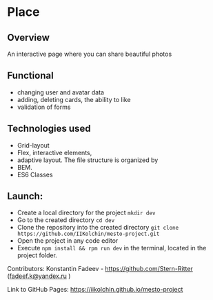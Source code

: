 # Place


## Overview
An interactive page where you can share beautiful photos

## Functional
* changing user and avatar data
* adding, deleting cards, the ability to like
* validation of forms


## Technologies used
* Grid-layout
* Flex, interactive elements,
* adaptive layout. The file structure is organized by
* BEM.
* ES6 Classes

## Launch:
* Create a local directory for the project
`mkdir dev`
* Go to the created directory
`cd dev`
* Clone the repository into the created directory
`git clone https://github.com/IIKolchin/mesto-project.git`
* Open the project in any code editor
* Execute `npm install && rpm run dev` in the terminal, located in the project folder.

Contributors:
Konstantin Fadeev - https://github.com/Stern-Ritter (fadeef.k@yandex.ru )

Link to GitHub Pages:
https://iikolchin.github.io/mesto-project
